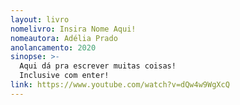 ```yaml
---
layout: livro
nomelivro: Insira Nome Aqui!
nomeautora: Adélia Prado
anolancamento: 2020
sinopse: >-
  Aqui dá pra escrever muitas coisas!
  Inclusive com enter!
link: https://www.youtube.com/watch?v=dQw4w9WgXcQ
---
```

